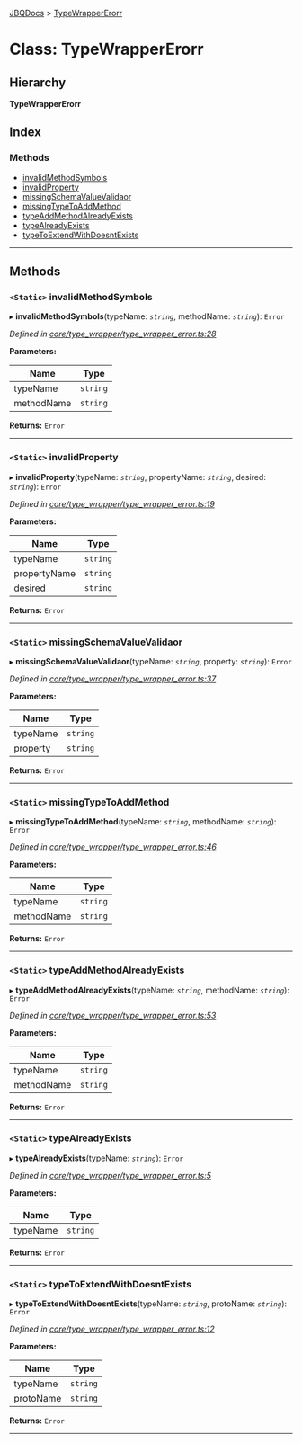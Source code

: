 [JBQDocs](../README.md) > [TypeWrapperErorr](../classes/typewrappererorr.md)

# Class: TypeWrapperErorr

## Hierarchy

**TypeWrapperErorr**

## Index

### Methods

* [invalidMethodSymbols](typewrappererorr.md#invalidmethodsymbols)
* [invalidProperty](typewrappererorr.md#invalidproperty)
* [missingSchemaValueValidaor](typewrappererorr.md#missingschemavaluevalidaor)
* [missingTypeToAddMethod](typewrappererorr.md#missingtypetoaddmethod)
* [typeAddMethodAlreadyExists](typewrappererorr.md#typeaddmethodalreadyexists)
* [typeAlreadyExists](typewrappererorr.md#typealreadyexists)
* [typeToExtendWithDoesntExists](typewrappererorr.md#typetoextendwithdoesntexists)

---

## Methods

<a id="invalidmethodsymbols"></a>

### `<Static>` invalidMethodSymbols

▸ **invalidMethodSymbols**(typeName: *`string`*, methodName: *`string`*): `Error`

*Defined in [core/type_wrapper/type_wrapper_error.ts:28](https://github.com/krnik/vjs-validator/blob/ac18222/src/core/type_wrapper/type_wrapper_error.ts#L28)*

**Parameters:**

| Name | Type |
| ------ | ------ |
| typeName | `string` |
| methodName | `string` |

**Returns:** `Error`

___
<a id="invalidproperty"></a>

### `<Static>` invalidProperty

▸ **invalidProperty**(typeName: *`string`*, propertyName: *`string`*, desired: *`string`*): `Error`

*Defined in [core/type_wrapper/type_wrapper_error.ts:19](https://github.com/krnik/vjs-validator/blob/ac18222/src/core/type_wrapper/type_wrapper_error.ts#L19)*

**Parameters:**

| Name | Type |
| ------ | ------ |
| typeName | `string` |
| propertyName | `string` |
| desired | `string` |

**Returns:** `Error`

___
<a id="missingschemavaluevalidaor"></a>

### `<Static>` missingSchemaValueValidaor

▸ **missingSchemaValueValidaor**(typeName: *`string`*, property: *`string`*): `Error`

*Defined in [core/type_wrapper/type_wrapper_error.ts:37](https://github.com/krnik/vjs-validator/blob/ac18222/src/core/type_wrapper/type_wrapper_error.ts#L37)*

**Parameters:**

| Name | Type |
| ------ | ------ |
| typeName | `string` |
| property | `string` |

**Returns:** `Error`

___
<a id="missingtypetoaddmethod"></a>

### `<Static>` missingTypeToAddMethod

▸ **missingTypeToAddMethod**(typeName: *`string`*, methodName: *`string`*): `Error`

*Defined in [core/type_wrapper/type_wrapper_error.ts:46](https://github.com/krnik/vjs-validator/blob/ac18222/src/core/type_wrapper/type_wrapper_error.ts#L46)*

**Parameters:**

| Name | Type |
| ------ | ------ |
| typeName | `string` |
| methodName | `string` |

**Returns:** `Error`

___
<a id="typeaddmethodalreadyexists"></a>

### `<Static>` typeAddMethodAlreadyExists

▸ **typeAddMethodAlreadyExists**(typeName: *`string`*, methodName: *`string`*): `Error`

*Defined in [core/type_wrapper/type_wrapper_error.ts:53](https://github.com/krnik/vjs-validator/blob/ac18222/src/core/type_wrapper/type_wrapper_error.ts#L53)*

**Parameters:**

| Name | Type |
| ------ | ------ |
| typeName | `string` |
| methodName | `string` |

**Returns:** `Error`

___
<a id="typealreadyexists"></a>

### `<Static>` typeAlreadyExists

▸ **typeAlreadyExists**(typeName: *`string`*): `Error`

*Defined in [core/type_wrapper/type_wrapper_error.ts:5](https://github.com/krnik/vjs-validator/blob/ac18222/src/core/type_wrapper/type_wrapper_error.ts#L5)*

**Parameters:**

| Name | Type |
| ------ | ------ |
| typeName | `string` |

**Returns:** `Error`

___
<a id="typetoextendwithdoesntexists"></a>

### `<Static>` typeToExtendWithDoesntExists

▸ **typeToExtendWithDoesntExists**(typeName: *`string`*, protoName: *`string`*): `Error`

*Defined in [core/type_wrapper/type_wrapper_error.ts:12](https://github.com/krnik/vjs-validator/blob/ac18222/src/core/type_wrapper/type_wrapper_error.ts#L12)*

**Parameters:**

| Name | Type |
| ------ | ------ |
| typeName | `string` |
| protoName | `string` |

**Returns:** `Error`

___

